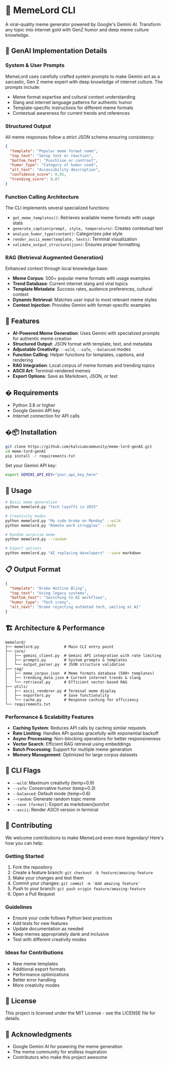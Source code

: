 # 🤖 MemeLord CLI

A viral-quality meme generator powered by Google's Gemini AI. Transform any topic into internet gold with GenZ humor and deep meme culture knowledge.

## 🧠 GenAI Implementation Details

### System & User Prompts
MemeLord uses carefully crafted system prompts to make Gemini act as a sarcastic, Gen Z meme expert with deep knowledge of internet culture. The prompts include:
- Meme format expertise and cultural context understanding
- Slang and internet language patterns for authentic humor
- Template-specific instructions for different meme formats
- Contextual awareness for current trends and references

### Structured Output
All meme responses follow a strict JSON schema ensuring consistency:
```json
{
  "template": "Popular meme format name",
  "top_text": "Setup text or reaction",
  "bottom_text": "Punchline or contrast",
  "humor_type": "Category of humor used",
  "alt_text": "Accessibility description",
  "confidence_score": 0.95,
  "trending_score": 0.87
}
```

### Function Calling Architecture
The CLI implements several specialized functions:
- `get_meme_templates()`: Retrieves available meme formats with usage stats
- `generate_caption(prompt, style, temperature)`: Creates contextual text
- `analyze_humor_type(content)`: Categorizes joke style
- `render_ascii_meme(template, texts)`: Terminal visualization
- `validate_output_structure(json)`: Ensures proper formatting

### RAG (Retrieval Augmented Generation)
Enhanced context through local knowledge base:
- **Meme Corpus**: 500+ popular meme formats with usage examples
- **Trend Database**: Current internet slang and viral topics
- **Template Metadata**: Success rates, audience preferences, cultural context
- **Dynamic Retrieval**: Matches user input to most relevant meme styles
- **Context Injection**: Provides Gemini with format-specific examples

## 🚀 Features

- **AI-Powered Meme Generation**: Uses Gemini with specialized prompts for authentic meme creation
- **Structured Output**: JSON format with template, text, and metadata
- **Adjustable Creativity**: `--wild`, `--safe`, `--balanced` modes
- **Function Calling**: Helper functions for templates, captions, and rendering
- **RAG Integration**: Local corpus of meme formats and trending topics
- **ASCII Art**: Terminal-rendered memes
- **Export Options**: Save as Markdown, JSON, or text

## � Requirements

- Python 3.8 or higher
- Google Gemini API key
- Internet connection for API calls

## �📦 Installation

```bash
git clone https://github.com/kalviumcommunity/meme-lord-genAI.git
cd meme-lord-genAI
pip install -r requirements.txt
```

Set your Gemini API key:
```bash
export GEMINI_API_KEY="your_api_key_here"
```

## 🎯 Usage

```bash
# Basic meme generation
python memelord.py "Tech layoffs in 2025"

# Creativity modes
python memelord.py "My code broke on Monday" --wild
python memelord.py "Remote work struggles" --safe

# Random surprise meme
python memelord.py --random

# Export options
python memelord.py "AI replacing developers" --save markdown
```

## 📋 Output Format

```json
{
  "template": "Drake Hotline Bling",
  "top_text": "Using legacy systems",
  "bottom_text": "Switching to AI workflows", 
  "humor_type": "Tech irony",
  "alt_text": "Drake rejecting outdated tech, smiling at AI"
}
```

## 🏗️ Architecture & Performance

```
memelord/
├── memelord.py           # Main CLI entry point
├── core/
│   ├── gemini_client.py  # Gemini API integration with rate limiting
│   ├── prompts.py        # System prompts & templates
│   └── output_parser.py  # JSON structure validation
├── rag/
│   ├── meme_corpus.json  # Meme formats database (500+ templates)
│   ├── trending_data.json # Current internet trends & slang
│   └── retrieval.py      # Efficient vector-based RAG
├── utils/
│   ├── ascii_renderer.py # Terminal meme display
│   ├── exporters.py      # Save functionality
│   └── cache.py          # Response caching for efficiency
└── requirements.txt
```

### Performance & Scalability Features
- **Caching System**: Reduces API calls by caching similar requests
- **Rate Limiting**: Handles API quotas gracefully with exponential backoff
- **Async Processing**: Non-blocking operations for better responsiveness  
- **Vector Search**: Efficient RAG retrieval using embeddings
- **Batch Processing**: Support for multiple meme generation
- **Memory Management**: Optimized for large corpus datasets

## 🎨 CLI Flags

- `--wild`: Maximum creativity (temp=0.9)
- `--safe`: Conservative humor (temp=0.3)  
- `--balanced`: Default mode (temp=0.6)
- `--random`: Generate random topic meme
- `--save [format]`: Export as markdown/json/txt
- `--ascii`: Render ASCII version in terminal

## 🤝 Contributing

We welcome contributions to make MemeLord even more legendary! Here's how you can help:

### Getting Started
1. Fork the repository
2. Create a feature branch: `git checkout -b feature/amazing-feature`
3. Make your changes and test them
4. Commit your changes: `git commit -m 'Add amazing feature'`
5. Push to your branch: `git push origin feature/amazing-feature`
6. Open a Pull Request

### Guidelines
- Ensure your code follows Python best practices
- Add tests for new features
- Update documentation as needed
- Keep memes appropriately dank and inclusive
- Test with different creativity modes

### Ideas for Contributions
- New meme templates
- Additional export formats
- Performance optimizations
- Better error handling
- More creativity modes

## 📄 License

This project is licensed under the MIT License - see the LICENSE file for details.

## 🙏 Acknowledgments

- Google Gemini AI for powering the meme generation
- The meme community for endless inspiration
- Contributors who make this project awesome
